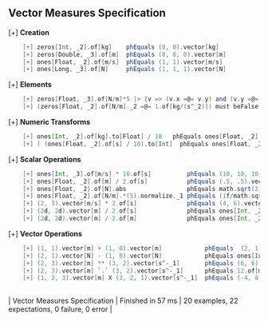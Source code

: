 ## Vector Measures Specification

[+] __Creation__
```scala
	[+] zeros[Int, _2].of[kg]    phEquals (0, 0).vector[kg]  
	[+] zeros[Double, _3].of[m]  phEquals (0, 0, 0).vector[m]  
	[+] ones[Float, _2].of[m/s]  phEquals (1, 1).vector[m/s]  
	[+] ones[Long, _3].of[N]     phEquals (1, 1, 1).vector[N]  
```

[+] __Elements__
```scala
	[+] zeros[Float, _3].of[N/m]*5 |> {v => (v.x =@= v.y) and (v.y =@= v.z) and (v.z =@= 0.of[kg/(s^_2)]) }  
	[+] (zeros[Float, _2].of[N/m]._2 =@= 1.of[kg/(s^_2)]) must beFalse  
```

[+] __Numeric Transforms__
```scala
	[+] ones[Int, _2].of[kg].to[Float] / 10   phEquals ones[Float, _2].of[kg] / 10  
	[+] ( (ones[Float, _2].of[s] / 10).to[Int]  phEquals ones[Float, _2].of[s] / 10 ) must beFalse  
```

[+] __Scalar Operations__
```scala
	[+] ones[Int, _3].of[m/s] * 10.of[s]          phEquals (10, 10, 10).vector[m]  
	[+] ones[Float, _2].of[m] / 2.of[s]           phEquals (.5, .5).vector[m/s]  
	[+] ones[Float, _2].of[N].abs                 phEquals math.sqrt(2).toFloat.of[N]  
	[+] ones[Float, _2].of[N/m].*(5).normalize._1 phEquals (1f/math.sqrt(2).toFloat).of[kg/(s^_2)]  
	[+] (2, 3).vector[m/s] * 2.of[s]              phEquals (4, 6).vector[m]  
	[+] (2d, 2d).vector[m] / 2.of[s]              phEquals ones[Int, _2].of[m/s]  
	[+] (2d, 2d).vector[m] / 2.of[m]              phEquals ones[Int, _2]  
```

[+] __Vector Operations__
```scala
	[+] (1, 1).vector[m] + (1, 0).vector[m]            phEquals  (2, 1).vector[m]  
	[+] (2, 1).vector[N] - (1, 0).vector[N]            phEquals ones[Int, _2].of[N]  
	[+] (2, 3).vector[m] ** (3, 2).vector[s^-_1]       phEquals (6, 6).vector[m/s]  
	[+] (2, 3).vector[m] `.` (3, 2).vector[s^-_1]      phEquals 12.of[m/s]  
	[+] (1, 2, 3).vector[m] X (3, 2, 1).vector[s^-_1]  phEquals (-4, 8, -4).vector[m/s]  
   
```

| Vector Measures Specification | Finished in 57 ms | 20 examples, 22 expectations, 0 failure, 0 error |

